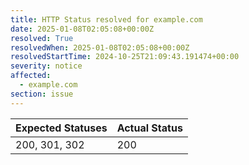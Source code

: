 ```yaml
---
title: HTTP Status resolved for example.com
date: 2025-01-08T02:05:08+00:00Z
resolved: True
resolvedWhen: 2025-01-08T02:05:08+00:00Z
resolvedStartTime: 2024-10-25T21:09:43.191474+00:00
severity: notice
affected:
  - example.com
section: issue
---
```


| Expected Statuses | Actual Status  |
|-------------------|----------------|
| 200, 301, 302 | 200 |
